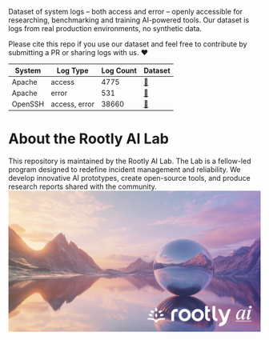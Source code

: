 Dataset of system logs  – both access and error – openly accessible for researching, benchmarking and training AI-powered tools. Our dataset is logs from real production environments, no synthetic data.

Please cite this repo if you use our dataset and feel free to contribute by submitting a PR or sharing logs with us. ❤️

| System | Log Type | Log Count | Dataset |
|-----------------|-----------------|-----------------|-----------------|
| Apache | access | 4775| [📁](/apache) |
| Apache | error | 531| [📁](/apache) |
| OpenSSH | access, error |38660 | [📁](/openssh)

# About the Rootly AI Lab
This repository is maintained by the Rootly AI Lab. The Lab is a fellow-led program designed to redefine incident management and reliability. We develop innovative AI prototypes, create open-source tools, and produce research reports shared with the community.
![Rootly AI logo](https://github.com/Rootly-AI-Lab/EventOrOutage/raw/main/rootly-ai.png)

